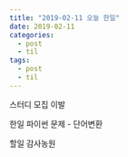 ```yaml
---
title: "2019-02-11 오늘 한일"
date: 2019-02-11
categories:
  - post
  - til
tags:
  - post
  - til
---
```


스터디 모집
이발

한일
파이썬 문제 - 단어변환

할일
감사농원
